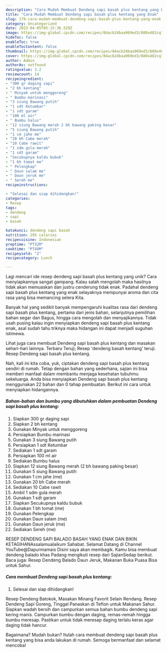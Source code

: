 ```yaml
---
description: "Cara Mudah Membuat Dendeng sapi basah plus kentang yang Enak"
title: "Cara Mudah Membuat Dendeng sapi basah plus kentang yang Enak"
slug: 179-cara-mudah-membuat-dendeng-sapi-basah-plus-kentang-yang-enak
category: Uncategorized
date: 2023-04-05T05:15:36.529Z
image: https://img-global.cpcdn.com/recipes/84acb24baa969ed3/680x482cq70/dendeng-sapi-basah-plus-kentang-foto-resep-utama.jpg
hideToc: false
enableToc: true
enableTocContent: false
thumbnail: https://img-global.cpcdn.com/recipes/84acb24baa969ed3/680x482cq70/dendeng-sapi-basah-plus-kentang-foto-resep-utama.jpg
cover: https://img-global.cpcdn.com/recipes/84acb24baa969ed3/680x482cq70/dendeng-sapi-basah-plus-kentang-foto-resep-utama.jpg
author: Admin
authorAv: notfound
ratingvalue: 3.2
reviewcount: 14
recipeingredient:
- "300 gr daging sapi"
- "2 bh kentang"
- " Minyak untuk menggoreng"
- " Bumbu marinasi"
- "3 siung Bawang putih"
- "1 sdt Ketumbar"
- "1 sdt garam"
- "100 ml air"
- " Bumbu halus"
- "12 siung Bawang merah 2 bh bawang paking besar"
- "5 siung Bawang putih"
- "1 cm jahe me"
- "20 bh Cabe merah"
- "10 Cabe rawit"
- "1 sdm gula merah"
- "1 sdt garam"
- "Secukupnya kaldu bubuk"
- "1 bh tomat me"
- " Pelengkap"
- " Daun salam me"
- " Daun jeruk me"
- " Sereh me"
recipeinstructions:

- "Selesai dan siap dihidangkan!"
categories:
- Resep
tags:
- dendeng
- sapi
- basah

katakunci: dendeng sapi basah 
nutrition: 295 calories
recipecuisine: Indonesian
preptime: "PT32M"
cooktime: "PT49M"
recipeyield: "2"
recipecategory: Lunch

---
```





Lagi mencari ide resep dendeng sapi basah plus kentang yang unik? Cara menyiapkannya sangat gampang. Kalau salah mengolah maka hasilnya tidak akan memuaskan dan justru cenderung tidak enak. Padahal dendeng sapi basah plus kentang yang enak selayaknya mempunyai aroma dan cita rasa yang bisa memancing selera Kita.





Banyak hal yang sedikit banyak mempengaruhi kualitas rasa dari dendeng sapi basah plus kentang, pertama dari jenis bahan, selanjutnya pemilihan bahan segar dan Bagus, hingga cara mengolah dan menyajikannya. Tidak usah pusing kalau ingin menyiapkan dendeng sapi basah plus kentang enak,      asal sudah tahu triknya maka hidangan ini dapat menjadi suguhan istimewa.














Lihat juga cara membuat Dendeng sapi basah plus kentang dan masakan sehari-hari lainnya. Terbaru Teruji; Resep &#39;dendeng basah kentang&#39; teruji. Resep Dendeng sapi basah plus kentang.






Nah, kali ini kita coba, yuk, ciptakan dendeng sapi basah plus kentang sendiri di rumah. Tetap dengan bahan yang sederhana, sajian ini bisa memberi manfaat dalam membantu menjaga kesehatan tubuhmu sekeluarga. Anda bisa menyiapkan Dendeng sapi basah plus kentang menggunakan 22 bahan dan 0 tahap pembuatan. Berikut ini cara untuk menyiapkan hidangannya.

<!--inarticleads1-->

##### Bahan-bahan dan bumbu yang dibutuhkan dalam pembuatan Dendeng sapi basah plus kentang:

1. Siapkan 300 gr daging sapi
1. Siapkan 2 bh kentang
1. Gunakan  Minyak untuk menggoreng
1. Persiapkan  Bumbu marinasi
1. Gunakan 3 siung Bawang putih
1. Persiapkan 1 sdt Ketumbar
1. Sediakan 1 sdt garam
1. Persiapkan 100 ml air
1. Sediakan  Bumbu halus
1. Siapkan 12 siung Bawang merah (2 bh bawang paking besar)
1. Gunakan 5 siung Bawang putih
1. Gunakan 1 cm jahe (me)
1. Gunakan 20 bh Cabe merah
1. Sediakan 10 Cabe rawit
1. Ambil 1 sdm gula merah
1. Gunakan 1 sdt garam
1. Siapkan Secukupnya kaldu bubuk
1. Gunakan 1 bh tomat (me)
1. Gunakan  Pelengkap
1. Gunakan  Daun salam (me)
1. Gunakan  Daun jeruk (me)
1. Sediakan  Sereh (me)


RESEP DENDENG SAPI BALADO BASAH YANG ENAK DAN BIKIN KETAGIHANAssalamualaikum Sahabat. Selamat Datang di Channel YouTube@Dapurmamais Disini saya akan membagik. Kamu bisa membuat dendeng balado khas Padang mengikuti resep dari SajianSedap berikut. Baca juga: Resep Dendeng Balado Daun Jeruk, Makanan Buka Puasa Bisa untuk Sahur. 

<!--inarticleads2-->

##### Cara membuat Dendeng sapi basah plus kentang:


1. Selesai dan siap dihidangkan!

Resep Dendeng Batokok, Masakan Minang Favorit Selain Rendang. Resep Dendeng Sapi Goreng, Tinggal Panaskan di Teflon untuk Makanan Sahur. Siapkan wadah bersih dan campurkan semua bahan bumbu dendeng sapi kering manis. Campurkan bumbu dengan daging, remas-remah hingga bumbu meresap. Pastikan untuk tidak meresap daging terlalu keras agar daging tidak hancur. 

Bagaimana? Mudah bukan? Itulah cara membuat dendeng sapi basah plus kentang yang bisa anda lakukan di rumah. Semoga bermanfaat dan selamat mencoba!

